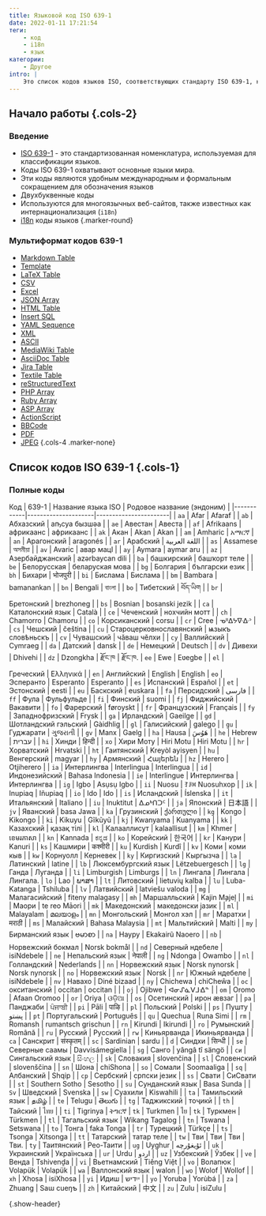 ```yaml
---
title: Языковой код ISO 639-1
date: 2022-01-11 17:21:54
теги:
    - код
    - i18n
    - язык
категории:
    - Другое
intro: |
    Это список кодов языков ISO, соответствующих стандарту ISO 639-1, который является справочным материалом для многоязычных сайтов.
---
```


Начало работы {.cols-2}
---------------

### Введение
- [ISO 639-1](https://en.wikipedia.org/wiki/ISO_639-1) - это стандартизованная номенклатура, используемая для классификации языков.
- Коды ISO 639-1 охватывают основные языки мира.
- Эти коды являются удобным международным и формальным сокращением для обозначения языков
- Двухбуквенные коды
- Используются для многоязычных веб-сайтов, также известных как интернационализация (`i18n`)
- [i18n](https://en.wikipedia.org/wiki/Internationalization_and_localization) коды языков
{.marker-round}

### Мультиформат кодов 639-1

- [Markdown Table](https://tableconvert.com/html-to-markdown?data=https://cheatsheets.zip/iso-639-1#TableGenerator)
- [Template](https://tableconvert.com/html-to-template?data=https://cheatsheets.zip/iso-639-1#TableGenerator)
- [LaTeX Table](https://tableconvert.com/html-to-latex?data=https://cheatsheets.zip/iso-639-1#TableGenerator)
- [CSV](https://tableconvert.com/html-to-csv?data=https://cheatsheets.zip/iso-639-1#TableGenerator)
- [Excel](https://tableconvert.com/html-to-excel?data=https://cheatsheets.zip/iso-639-1#TableGenerator)
- [JSON Array](https://tableconvert.com/html-to-json?data=https://cheatsheets.zip/iso-639-1#TableGenerator)
- [HTML Table](https://tableconvert.com/html-to-html?data=https://cheatsheets.zip/iso-639-1#TableGenerator)
- [Insert SQL](https://tableconvert.com/html-to-sql?data=https://cheatsheets.zip/iso-639-1#TableGenerator)
- [YAML Sequence](https://tableconvert.com/html-to-yaml?data=https://cheatsheets.zip/iso-639-1#TableGenerator)
- [XML](https://tableconvert.com/html-to-xml?data=https://cheatsheets.zip/iso-639-1#TableGenerator)
- [ASCII](https://tableconvert.com/html-to-ascii?data=https://cheatsheets.zip/iso-639-1#TableGenerator)
- [MediaWiki Table](https://tableconvert.com/html-to-mediawiki?data=https://cheatsheets.zip/iso-639-1#TableGenerator)
- [AsciiDoc Table](https://tableconvert.com/html-to-asciidoc?data=https://cheatsheets.zip/iso-639-1#TableGenerator)
- [Jira Table](https://tableconvert.com/html-to-jira?data=https://cheatsheets.zip/iso-639-1#TableGenerator)
- [Textile Table](https://tableconvert.com/html-to-textile?data=https://cheatsheets.zip/iso-639-1#TableGenerator)
- [reStructuredText](https://tableconvert.com/html-to-restructuredtext?data=https://cheatsheets.zip/iso-639-1#TableGenerator)
- [PHP Array](https://tableconvert.com/html-to-php?data=https://cheatsheets.zip/iso-639-1#TableGenerator)
- [Ruby Array](https://tableconvert.com/html-to-ruby?data=https://cheatsheets.zip/iso-639-1#TableGenerator)
- [ASP Array](https://tableconvert.com/html-to-asp?data=https://cheatsheets.zip/iso-639-1#TableGenerator)
- [ActionScript](https://tableconvert.com/html-to-actionscript?data=https://cheatsheets.zip/iso-639-1#TableGenerator)
- [BBCode](https://tableconvert.com/html-to-bbcode?data=https://cheatsheets.zip/iso-639-1#TableGenerator)
- [PDF](https://tableconvert.com/html-to-pdf?data=https://cheatsheets.zip/iso-639-1#TableGenerator)
- [JPEG](https://tableconvert.com/html-to-jpeg?data=https://cheatsheets.zip/iso-639-1#TableGenerator)
{.cols-4 .marker-none}

Список кодов ISO 639-1 {.cols-1}
-----------

### Полные коды

Код | 639-1 | Название языка ISO | Родовое название (эндоним) |
|------------|---------------------|-----------------------|
| `aa` | Afar | Afaraf |
| `ab` | Абхазский | аҧсуа бызшәа |
| `ae` | Авестан | Авеста |
| `af` | Afrikaans | африкаанс | африкаанс |
| `ak` | Акан | Akan | Akan |
| `am` | Amharic | አማርኛ |
| `an` | Арагонский | aragonés |
| `ar` | Арабский | اللغة العربية |
| `as` | Assamese | অসমীয়া |
| `av` | Avaric | авар мацӀ |
| `ay` | Aymara | aymar aru |
| `az` | Азербайджанский | azərbaycan dili |
| `ba` | башкирский | башҡорт теле |
| `be` | Белорусская | беларуская мова |
| `bg` | Болгария | български език |
| `bh` | Бихари | भोजपुरी |
| `bi` | Бислама | Бислама |
| `bm` | Bambara | bamanankan |
| `bn` | Bengali | বাংলা |
| `bo` | Тибетский | བོད་ཡིག |
| `br` | Бретонский | brezhoneg |
| `bs` | Bosnian | bosanski jezik |
| `ca` | Каталонский язык | Català |
| `ce` | Чеченский | нохчийн мотт |
| `ch` | Chamorro | Chamoru |
| `co` | Корсиканский | corsu |
| `cr` | Cree | ᓀᐦᐃᔭᐍᐏᐣ |
| `cs` | Чешский | čeština |
| `cu` | Староцерковнославянский | ѩзыкъ словѣньскъ |
| `cv` | Чувашский | чӑваш чӗлхи |
| `cy` | Валлийский | Cymraeg |
| `da` | Датский | dansk |
| `de` | Немецкий | Deutsch |
| `dv` | Дивехи | Dhivehi |
| `dz` | Dzongkha | རྫོང་ཁ | རྫོང་ཁ.
| `ee` | Ewe | Eʋegbe |
| `el` | Греческий | Ελληνικά |
| `en` | Английский | English | English
| `eo` | Эсперанто | Esperanto | Esperanto |
| `es` | Испанский | Español |
| `et` | Эстонский | eesti |
| `eu` | Баскский | euskara |
| `fa` | Персидский | فارسی |
| `ff` | Фула | Фульфульде |
| `fi` | Финский | suomi |
| `fj` | Фиджийский | Вакавити |
| `fo` | Фарерский | føroyskt |
| `fr` | Французский | Français |
| `fy` | Западнофризский | Frysk |
| `ga` | Ирландский | Gaeilge |
| `gd` | Шотландский гэльский | Gàidhlig |
| `gl` | Галисийский | galego |
| `gu` | Гуджарати | ગુજરાતી |
| `gv` | Manx | Gaelg |
| `ha` | Hausa | هَوُسَ |
| `he` | Hebrew | עברית |
| `hi` | Хинди | हिन्दी |
| `хо` | Хири Моту | Hiri Motu | Hiri Motu |
| `hr` | Хорватский | Hrvatski |
| `ht` | Гаитянский | Kreyòl ayisyen |
| `hu` | Венгерский | magyar |
| `hy` | Армянский | Հայերեն |
| `hz` | Herero | Otjiherero |
| `ia` | Интерлингва | Interlingua | Interlingua |
| `id` | Индонезийский | Bahasa Indonesia |
| `ie` | Interlingue | Интерлингва | Интерлингва |
| `ig` | Igbo | Asụsụ Igbo |
| `ii` | Nuosu | ꆈꌠ꒿ Nuosuhxop |
| `ik` | Inupiaq | Iñupiaq |
| `io` | Ido | Ido |
| `is` | Исландский | Íslenska |
| `it` | Итальянский | Italiano |
| `iu` | Inuktitut | ᐃᓄᒃᑎᑐᑦ |
| `ja` | Японский | 日本語 |
| `jv` | Яванский | basa Jawa |
| `ka` | Грузинский | ქართული |
| `kg` | Kongo | Kikongo |
| `ki` | Kikuyu | Gĩkũyũ |
| `kj` | Kwanyama | Kuanyama |
| `kk` | Казахский | қазақ тілі |
| `kl` | Калааллисут | kalaallisut |
| `km` | Khmer | ខេមរភាសា |
| `kn` | Kannada | ಕನ್ನಡ |
| `ko` | Корейский | 한국어 |
| `kr` | Канури | Kanuri |
| `ks` | Кашмири | कश्मीरी |
| `ku` | Kurdish | Kurdî |
| `kv` | Коми | коми кыв |
| `kw` | Корнуолл | Керневек |
| `ky` | Киргизский | Кыргызча |
| `la` | Латинский | latine |
| `lb` | Люксембургский язык | Lëtzebuergesch |
| `lg` | Ганда | Луганда |
| `li` | Limburgish | Limburgs |
| `ln` | Лингала | Лингала | Лингала.
| `lo` | Lao | ພາສາ |
| `lt` | Литовский | lietuvių kalba |
| `lu` | Luba-Katanga | Tshiluba |
| `lv` | Латвийский | latviešu valoda |
| `mg` | Малагасийский | fiteny malagasy |
| `mh` | Маршалльский | Kajin M̧ajeļ |
| `mi` | Маори | te reo Māori |
| `mk` | Македонский | македонски јазик |
| `ml` | Malayalam | മലയാളം |
| `mn` | Монгольский | Монгол хэл |
| `mr` | Маратхи | मराठी |
| `ms` | Малайский | Bahasa Malaysia |
| `mt` | Мальтийский | Malti |
| `my` | Бирманский язык | ဗမာစာ |
| `na` | Науру | Ekakairũ Naoero |
| `nb` | Норвежский бокмал | Norsk bokmål |
| `nd` | Северный ндебеле | isiNdebele |
| `ne` | Непальский язык | नेपाली |
| `ng` | Ndonga | Owambo |
| `nl` | Голландский | Nederlands |
| `nn` | Норвежский язык | Norsk nynorsk | Norsk nynorsk |
| `no` | Норвежский язык | Norsk |
| `nr` | Южный ндебеле | isiNdebele |
| `nv` | Навахо | Diné bizaad |
| `ny` | Chichewa | chiCheŵa |
| `oc` | окситанский | occitan | occitan |
| | `oj` | Ojibwe | ᐊᓂᔑᓈᐯᒧᐎᓐ |
| `om` | Oromo | Afaan Oromoo |
| `or` | Oriya | ଓଡ଼ିଆ |
| `os` | Осетинский | ирон æвзаг |
| `pa` | Панджаби | ਪੰਜਾਬੀ |
| `pi` | Pāli | पाऴि |
| `pl` | Польский | Polski |
| `ps` | Пушту | پښتو |
| `pt` | Португальский | Português |
| `qu` | Quechua | Runa Simi |
| `rm` | Romansh | rumantsch grischun |
| `rn` | Kirundi | Ikirundi |
| `ro` | Румынский | Română |
| `ru` | Русский | Русский |
| `rw` | Киньярванда | Икиньярванда |
| ``са`` | Санскрит | संस्कृतम् |
| `sc` | Sardinian | sardu |
| ``d`` | Синдхи | सिन्धी |
| `se` | Северные саамы | Davvisámegiella |
| `sg` | Санго | yângâ tî sängö |
| ``си`` | Сингальский язык | සිංහල |
| `sk` | Словакия | slovenčina |
| `sl` | Словенский | slovenščina |
| `sn` | Шона | chiShona |
| `so` | Сомали | Soomaaliga |
| `sq` | Албанский | Shqip |
| ``ср`` | Сербский | српски језик |
| `ss` | Свати | СиСвати |
| `st` | Southern Sotho | Sesotho |
| `su` | Сунданский язык | Basa Sunda |
| ``Sv`` | Шведский | Svenska |
| `sw` | Суахили | Kiswahili |
| `ta` | Тамильский язык | தமிழ் |
| `te` | Telugu | తెలుగు |
| `tg` | Таджикский | тоҷикӣ |
| `th` | Тайский | ไทย |
| `ti` | Tigrinya | ትግርኛ | `tk` | Turkmen | ไย
| `tk` | Туркмен | Türkmen |
| `tl` | Тагальский язык | Wikang Tagalog |
| `tn` | Tswana | Setswana |
| `to` | Тонга | faka Tonga |
| `tr` | Турецкий | Türkçe |
| `ts` | Tsonga | Xitsonga |
| `tt` | Татарский | татар теле |
| `tw` | Тви | Тви | Тви | Тви.
| `ty` | Таитянский | Рео-Таити |
| `ug` | Uyghur | ئۇيغۇرچە |
| `uk` | Украинский | Українська |
| `ur` | Urdu | اردو |
| `uz` | Узбекский | Ўзбек |
| `ve` | Венда | Tshivenḓa |
| `vi` | Вьетнамский | Tiếng Việt |
| `vo` | Волапюк | Volapük | Volapük |
| `wa` | Валлонский язык | walon |
| `wo` | Wolof | Wollof |
| `xh` | Xhosa | isiXhosa |
| `yi` | Идиш | ייִדיש |
| `yo` | Yoruba | Yorùbá |
| `za` | Zhuang | Saɯ cueŋƅ |
| `zh` | Китайский | 中文 |
| `zu` | Zulu | isiZulu |

{.show-header}

